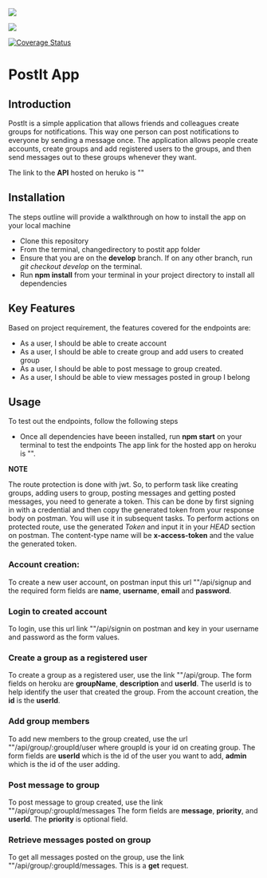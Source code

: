 
<div>
<a href="https://codeclimate.com/github/codeclimate/codeclimate"><img src="https://codeclimate.com/github/codeclimate/codeclimate/badges/gpa.svg" /></a>

<a href="https://codeclimate.com/github/codeclimate/codeclimate/coverage"><img src="https://codeclimate.com/github/codeclimate/codeclimate/badges/coverage.svg" /></a>

[![Coverage Status](https://coveralls.io/repos/github/ludralph/PostIt-Raphael-Etim/badge.svg?branch=develop)](https://coveralls.io/github/ludralph/PostIt-Raphael-Etim?branch=develop)
# PostIt App

## Introduction 
PostIt is a simple application that allows friends and colleagues create groups for notifications. This way one person can post notifications to everyone by sending a message once. The application allows people create accounts, create groups and add registered users to the groups, and then send messages out to these groups whenever they want.

The link to the **API** hosted on heruko is  ""

## Installation

The steps outline will provide a walkthrough on how to install the app on your local machine

- Clone this repository
- From the terminal, changedirectory to postit app folder
- Ensure that you are on the **develop** branch. If on any other branch, run *git checkout develop* on the terminal.
-  Run **npm install** from your terminal in your project directory to install all dependencies

## Key Features

Based on project requirement, the features covered for the endpoints are:

- As a user, I should be able to create account
- As a user, I should be able to create group and add users to created group
- As a user, I should be able to post message to group created.
- As a user, I should be able to view messages posted in group I belong

## Usage
To test out the endpoints, follow the following steps
- Once all dependencies have beeen installed, run **npm start** on your terminal to test the endpoints
The app link for the hosted app on heroku is "".

**NOTE**

The route protection is done with jwt. So, to perform task like creating groups, adding users to group, posting messages and getting posted messages, you need to generate a token. This can be done by first signing in with a credential and then copy the generated token from your response body on postman.
You will use it in subsequent tasks.
To perform actions on protected route, use the generated *Token* and input it in your *HEAD* section on postman.
The content-type name will be **x-access-token** and the value the generated token.
### Account creation:
To create a new user account, on postman input this url ""/api/signup and the required form fields are **name**, **username**, **email** and **password**. 
### Login to created account
To login, use this url link ""/api/signin on postman and key in your username and password as the form values.

### Create a group as a registered user
To create a group as a registered user, use the link ""/api/group. The form fields on heroku are **groupName**, **description** and **userId**. The userId is to help identify the user that created the group. From the account creation, the **id** is the **userId**.

### Add group members 
To add new members to the group created, use the url ""/api/group/:groupId/user
where groupId is your id on creating group. The form fields are **userId** which is the id of the user you want to add, **admin** which is the id of the user adding.

### Post message to group
To post message to group created, use the link ""/api/group/:groupId/messages
The form fields are **message**, **priority**, and **userId**. The **priority** is optional field.

### Retrieve messages posted on group
To get all messages posted on the group, use the link ""/api/group/:groupId/messages. This is a **get** request.


